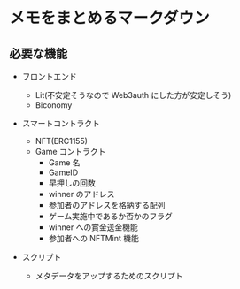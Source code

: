 # メモをまとめるマークダウン

## 必要な機能

- フロントエンド

  - Lit(不安定そうなので Web3auth にした方が安定しそう)
  - Biconomy

- スマートコントラクト

  - NFT(ERC1155)
  - Game コントラクト
    - Game 名
    - GameID
    - 早押しの回数
    - winner のアドレス
    - 参加者のアドレスを格納する配列
    - ゲーム実施中であるか否かのフラグ
    - winner への賞金送金機能
    - 参加者への NFTMint 機能

- スクリプト
  - メタデータをアップするためのスクリプト
